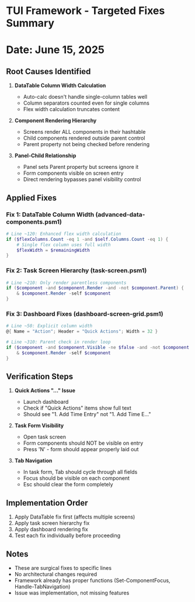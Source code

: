 # TUI Framework - Targeted Fixes Summary
# Date: June 15, 2025

## Root Causes Identified

1. **DataTable Column Width Calculation**
   - Auto-calc doesn't handle single-column tables well
   - Column separators counted even for single columns
   - Flex width calculation truncates content

2. **Component Rendering Hierarchy**
   - Screens render ALL components in their hashtable
   - Child components rendered outside parent control
   - Parent property not being checked before rendering

3. **Panel-Child Relationship**
   - Panel sets Parent property but screens ignore it
   - Form components visible on screen entry
   - Direct rendering bypasses panel visibility control

## Applied Fixes

### Fix 1: DataTable Column Width (advanced-data-components.psm1)
```powershell
# Line ~120: Enhanced flex width calculation
if ($flexColumns.Count -eq 1 -and $self.Columns.Count -eq 1) {
    # Single flex column uses full width
    $flexWidth = $remainingWidth
}
```

### Fix 2: Task Screen Hierarchy (task-screen.psm1)
```powershell
# Line ~210: Only render parentless components
if ($component -and $component.Render -and -not $component.Parent) {
    & $component.Render -self $component
}
```

### Fix 3: Dashboard Fixes (dashboard-screen-grid.psm1)
```powershell
# Line ~50: Explicit column width
@{ Name = "Action"; Header = "Quick Actions"; Width = 32 }

# Line ~310: Parent check in render loop
if ($component -and $component.Visible -ne $false -and -not $component.Parent) {
    & $component.Render -self $component
}
```

## Verification Steps

1. **Quick Actions "..." Issue**
   - Launch dashboard
   - Check if "Quick Actions" items show full text
   - Should see "1. Add Time Entry" not "1. Add Time E..."

2. **Task Form Visibility**
   - Open task screen
   - Form components should NOT be visible on entry
   - Press 'N' - form should appear properly laid out

3. **Tab Navigation**
   - In task form, Tab should cycle through all fields
   - Focus should be visible on each component
   - Esc should clear the form completely

## Implementation Order

1. Apply DataTable fix first (affects multiple screens)
2. Apply task screen hierarchy fix
3. Apply dashboard rendering fix
4. Test each fix individually before proceeding

## Notes

- These are surgical fixes to specific lines
- No architectural changes required
- Framework already has proper functions (Set-ComponentFocus, Handle-TabNavigation)
- Issue was implementation, not missing features
